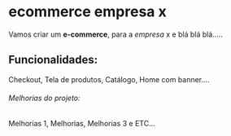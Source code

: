 # ecommerce empresa x

Vamos criar um **e-commerce**, para a *empresa* x e blá blá blá.....

## Funcionalidades:

Checkout, Tela de produtos, Catálogo, Home com banner....

###### Melhorias do projeto:

Melhorias 1, Melhorias, Melhorias 3 e ETC...

